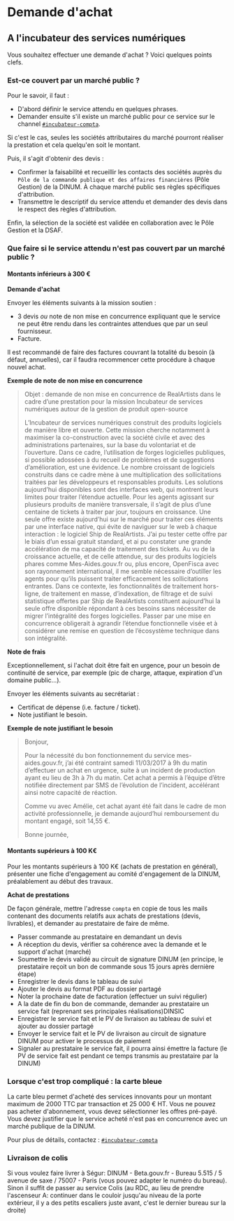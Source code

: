 # Demande d'achat

## A l'incubateur des services numériques

Vous souhaitez effectuer une demande d'achat ? Voici quelques points clefs.

### Est-ce couvert par un marché public ?

Pour le savoir, il faut :

* D'abord définir le service attendu en quelques phrases.  
* Demander ensuite s'il existe un marché public pour ce service sur le channel [`#incubateur-compta`](https://startups-detat.slack.com/messages/incubateur-compta/).  

Si c'est le cas, seules les sociétés attributaires du marché pourront réaliser la prestation et cela quelqu'en soit le montant.

Puis, il s'agit d'obtenir des devis :

* Confirmer la faisabilité et recueillir les contacts des sociétés auprès du `Pôle de la commande publique et des affaires financières` \(Pôle Gestion\) de la DINUM. À chaque marché public ses règles spécifiques d'attribution.
* Transmettre le descriptif du service attendu et demander des devis dans le respect des règles d'attribution.

Enfin, la sélection de la société est validée en collaboration avec le Pôle Gestion et la DSAF.

### Que faire si le service attendu n'est pas couvert par un marché public ?

#### Montants inférieurs à 300 €

**Demande d'achat**

Envoyer les éléments suivants à la mission soutien :

* 3 devis _ou_ note de non mise en concurrence expliquant que le service ne peut être rendu dans les contraintes attendues que par un seul fournisseur.
* Facture.

Il est recommandé de faire des factures couvrant la totalité du besoin \(à défaut, annuelles\), car il faudra recommencer cette procédure à chaque nouvel achat.

**Exemple de note de non mise en concurrence**

> Objet : demande de non mise en concurrence de RealArtists dans le cadre d’une prestation pour la mission Incubateur de services numériques autour de la gestion de produit open-source
>
> L’Incubateur de services numériques construit des produits logiciels de manière libre et ouverte. Cette mission cherche notamment à maximiser la co-construction avec la société civile et avec des administrations partenaires, sur la base du volontariat et de l’ouverture. Dans ce cadre, l’utilisation de forges logicielles publiques, si possible adossées à du recueil de problèmes et de suggestions d’amélioration, est une évidence. Le nombre croissant de logiciels construits dans ce cadre mène à une multiplication des sollicitations traitées par les développeurs et responsables produits. Les solutions aujourd’hui disponibles sont des interfaces web, qui montrent leurs limites pour traiter l’étendue actuelle. Pour les agents agissant sur plusieurs produits de manière transversale, il s’agit de plus d’une centaine de tickets à traiter par jour, toujours en croissance. Une seule offre existe aujourd’hui sur le marché pour traiter ces éléments par une interface native, qui évite de naviguer sur le web à chaque interaction : le logiciel Ship de RealArtists. J’ai pu tester cette offre par le biais d’un essai gratuit standard, et ai pu constater une grande accélération de ma capacité de traitement des tickets. Au vu de la croissance actuelle, et de celle attendue, sur des produits logiciels phares comme Mes-Aides.gouv.fr ou, plus encore, OpenFisca avec son rayonnement international, il me semble nécessaire d’outiller les agents pour qu’ils puissent traiter efficacement les sollicitations entrantes. Dans ce contexte, les fonctionnalités de traitement hors-ligne, de traitement en masse, d’indexation, de filtrage et de suivi statistique offertes par Ship de RealArtists constituent aujourd’hui la seule offre disponible répondant à ces besoins sans nécessiter de migrer l’intégralité des forges logicielles. Passer par une mise en concurrence obligerait à agrandir l’étendue fonctionnelle visée et à considérer une remise en question de l’écosystème technique dans son intégralité.

**Note de frais**

Exceptionnellement, si l'achat doit être fait en urgence, pour un besoin de continuité de service, par exemple \(pic de charge, attaque, expiration d'un domaine public…\).

Envoyer les éléments suivants au secrétariat :

* Certificat de dépense \(i.e. facture / ticket\).
* Note justifiant le besoin.

**Exemple de note justifiant le besoin**

> Bonjour,
>
> Pour la nécessité du bon fonctionnement du service mes-aides.gouv.fr, j’ai été contraint samedi 11/03/2017 à 9h du matin d’effectuer un achat en urgence, suite à un incident de production ayant eu lieu de 3h à 7h du matin. Cet achat a permis à l’équipe d’être notifiée directement par SMS de l’évolution de l’incident, accélérant ainsi notre capacité de réaction.
>
> Comme vu avec Amélie, cet achat ayant été fait dans le cadre de mon activité professionnelle, je demande aujourd’hui remboursement du montant engagé, soit 14,55 €.
>
> Bonne journée,

#### Montants supérieurs à 100 K€

Pour les montants supérieurs à 100 K€ \(achats de prestation en général\), présenter une fiche d'engagement au comité d'engagement de la DINUM, préalablement au début des travaux.

**Achat de prestations**

De façon générale, mettre l'adresse `compta` en copie de tous les mails contenant des documents relatifs aux achats de prestations \(devis, livrables\), et demander au prestataire de faire de même.

* Passer commande au prestataire en demandant un devis
* A réception du devis, vérifier sa cohérence avec la demande et le support d'achat \(marché\)
* Soumettre le devis validé au circuit de signature DINUM \(en principe, le prestataire reçoit un bon de commande sous 15 jours après dernière étape\)
* Enregistrer le devis dans le tableau de suivi
* Ajouter le devis au format PDF au dossier partagé
* Noter la prochaine date de facturation \(effectuer un suivi régulier\)
* A la date de fin du bon de commande, demander au prestataire un service fait \(reprenant ses principales réalisations\)DINSIC
* Enregistrer le service fait et le PV de livraison au tableau de suivi et ajouter au dossier partagé
* Envoyer le service fait et le PV de livraison au circuit de signature DINUM pour activer le processus de paiement
* Signaler au prestataire le service fait, il pourra ainsi émettre la facture \(le PV de service fait est pendant ce temps transmis au prestataire par la DINUM\)

### Lorsque c'est trop compliqué : la carte bleue

La carte bleu permet d'acheté des services innovants pour un montant maximum de 2000 TTC par transaction et 25 000 € HT. Vous ne pouvez pas acheter d'abonnement, vous devez sélectionner les offres pré-payé. Vous devez justifier que le service acheté n'est pas en concurrence avec un marché publique de la DINUM.

Pour plus de détails, contactez : [`#incubateur-compta`](https://startups-detat.slack.com/messages/incubateur-compta/)

### Livraison de colis

Si vous voulez faire livrer à Ségur: DINUM - Beta.gouv.fr - Bureau 5.515 / 5 avenue de saxe / 75007 - Paris \(vous pouvez adapter le numéro du bureau\). Sinon il suffit de passer au service Colis \(au RDC, au lieu de prendre l'ascenseur A: continuer dans le couloir jusqu'au niveau de la porte extérieur, il y a des petits escaliers juste avant, c'est le dernier bureau sur la droite\)


